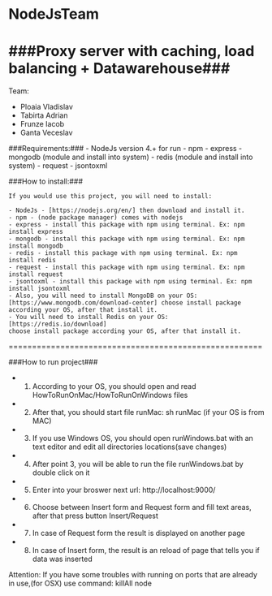 # NodeJsTeam
###Proxy server with caching, load balancing + Datawarehouse###
======================================================
Team:
-	Ploaia Vladislav
- 	Tabirta Adrian
-	Frunze Iacob
-	Ganta Veceslav

###Requirements:###
	- NodeJs version 4.+ for run
	- npm
	- express
	- mongodb (module and install into system)
	- redis (module and install into system)
	- request
	- jsontoxml

###How to install:###
	
	If you would use this project, you will need to install:

	- NodeJs - [https://nodejs.org/en/] then download and install it.
	- npm - (node package manager) comes with nodejs
	- express - install this package with npm using terminal. Ex: npm install express
	- mongodb - install this package with npm using terminal. Ex: npm install mongodb
	- redis - install this package with npm using terminal. Ex: npm install redis
	- request - install this package with npm using terminal. Ex: npm install request
	- jsontoxml - install this package with npm using terminal. Ex: npm install jsontoxml
	- Also, you will need to install MongoDB on your OS: [https://www.mongodb.com/download-center] choose install package according your OS, after that install it.
	- You will need to install Redis on your OS: [https://redis.io/download]
	choose install package according your OS, after that install it.
======================================================



###How to run project###

*	1)  According to your OS, you should open and read HowToRunOnMac/HowToRunOnWindows files
*	2)  After that, you should start file runMac: sh runMac (if your OS is from MAC)
*   3)  If you use Windows OS, you should open runWindows.bat with an text editor and edit all directories locations(save changes)
*   4)  After point 3, you will be able to run the file runWindows.bat by double click on it
*   5)  Enter into your broswer next url: http://localhost:9000/
*   6)  Choose between Insert form and Request form and fill text areas, after that press button Insert/Request
*   7)  In case of Request form the result is displayed on another page
*   8)  In case of Insert form, the result is an reload of page that tells you if data was inserted

Attention: If you have some troubles with running on ports that are already in use,(for OSX) use command: killAll node